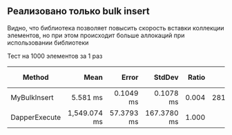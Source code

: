 
## Реализовано только bulk insert

Видно, что библиотека позволяет повысить скорость вставки коллекции элементов, но при этом происходит больше аллокаций при использовании библиотеки

Тест на 1000 элементов за 1 раз


| Method        | Mean         | Error      | StdDev      | Ratio | Gen0     | Gen1     | Gen2    | Allocated | Alloc Ratio |
|-------------- |-------------:|-----------:|------------:|------:|---------:|---------:|--------:|----------:|------------:|
| MyBulkInsert  |     5.581 ms |  0.1049 ms |   0.1078 ms | 0.004 | 281.2500 | 179.6875 | 62.5000 |   1.54 MB |        1.31 |
| DapperExecute | 1,549.074 ms | 57.3793 ms | 167.3780 ms | 1.000 |        - |        - |       - |   1.18 MB |        1.00 |